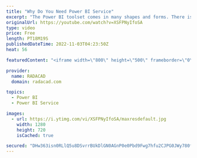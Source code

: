 ```yaml
---
title: "Why Do You Need Power BI Service"
excerpt: "The Power BI toolset comes in many shapes and forms. There is a Power BI Desktop, Power BI Mobile app, Power BI Report Server, and Power BI Service (and some other applications and components too). The questions I hear from the new users of Power BI are; Do I need to have an account for Power BI? do"
originalUrl: https://youtube.com/watch?v=XSFPNyIfoSA
type: video
price: Free
length: PT18M19S
publishedDateTime: 2022-11-03T04:23:50Z
heat: 56

featuredContent: "<iframe width=\"800\" height=\"500\" frameborder=\"0\" src=\"https://www.youtube.com/embed/XSFPNyIfoSA\" allow=\"accelerometer; autoplay; encrypted-media; gyroscope; picture-in-picture\" allowfullscreen></iframe>"

provider:
  name: RADACAD
  domain: radacad.com

topics:
  - Power BI
  - Power BI Service

images:
  - url: https://i.ytimg.com/vi/XSFPNyIfoSA/maxresdefault.jpg
    width: 1280
    height: 720
    isCached: true

secured: "DHw363isn0RLlQ5u8DSvrrBUkDlGN0AGnP0e0Pbd9Fwg7hfu2CJPG0JWy780f48MxXaPaLTzkD8CrfyS/cCzOdomuYpDJ6UervF+35+OgAGhVuEEjvU5thA07+Ij5OGZtq/D05+/r8JiusK2zp1HLRDtm3tRCYsp8LojfrqoqksSB9SAu7OCl0d/Ipkmfx7uT+zDKOTYAORwUE6DjUde04kJn/VNW5Xve5Y96QdNyB2viBi3mVt10ym7f5ysxxIfuFHMsAMAS3HRlonwi5nn6gIzH6w8YKv9RWY3CFYf9JeBH93SRP76DK7VZFdzKALKkfqIeC7xHYmIt4cG06mUrrEXleydQLF0NMysftjov7KAFIF6v8G9zMhli9HiyTtTc3KYn5Swkj1VTiKA9g3TSC1mTDAMnuCamwdpEzusMr4=;VpUAUD3HDjZ1ICXa621XZw=="
---
```


